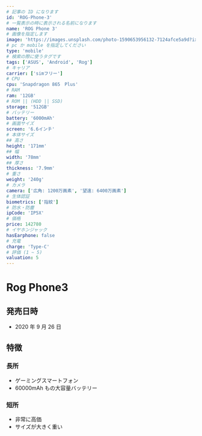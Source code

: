 ```yaml
---
# 記事の ID になります
id: 'ROG-Phone-3'
# 一覧表示の時に表示される名前になります
name: 'ROG Phone 3'
# 画像を指定します
image: 'https://images.unsplash.com/photo-1590653956132-7124afce5a9d?ixid=MXwxMjA3fDB8MHxwaG90by1wYWdlfHx8fGVufDB8fHw%3D&ixlib=rb-1.2.1&auto=format&fit=crop&w=2167&q=80'
# pc か mobile を指定してください
type: 'mobile'
# 検索の際に使うタグです
tags: ['ASUS', 'Android', 'Rog']
# キャリア
carrier: ['simフリー']
# CPU
cpu: 'Snapdragon 865　Plus'
# RAM
ram: '12GB'
# ROM || (HDD || SSD)
storage: '512GB'
# バッテリー
battery: '6000mAh'
# 画面サイズ
screen: '6.6インチ'
# 本体サイズ
## 高さ
height: '171mm'
## 幅
width: '78mm'
## 厚さ
thickness: '7.9mm'
# 重さ
weight: '240g'
# カメラ
camera: ['広角: 1200万画素', '望遠: 6400万画素']
# 生体認証
biometrics: ['指紋']
# 防水・防塵
ipCode: 'IP5X'
# 価格
price: 142780
# イヤホンジャック
hasEarphone: false
# 充電
charge: 'Type-C'
# 評価 (1 ~ 5)
valuation: 5
---
```


# Rog Phone3

## 発売日時

- 2020 年 9 月 26 日

## 特徴

### 長所

- ゲーミングスマートフォン
- 60000mAh もの大容量バッテリー

### 短所

- 非常に高価
- サイズが大きく重い
